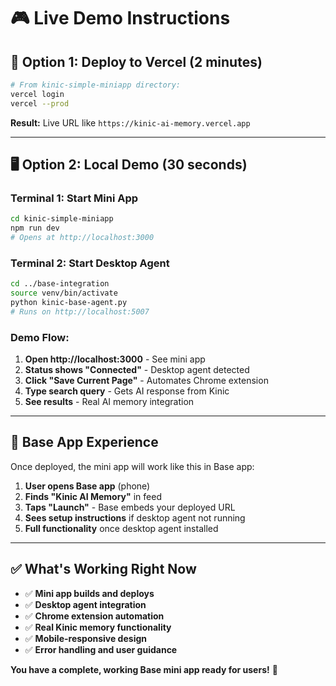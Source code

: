# 🎮 Live Demo Instructions

## 🚀 **Option 1: Deploy to Vercel (2 minutes)**

```bash
# From kinic-simple-miniapp directory:
vercel login
vercel --prod
```

**Result:** Live URL like `https://kinic-ai-memory.vercel.app`

---

## 🖥️ **Option 2: Local Demo (30 seconds)**

### **Terminal 1: Start Mini App**
```bash
cd kinic-simple-miniapp
npm run dev
# Opens at http://localhost:3000
```

### **Terminal 2: Start Desktop Agent**  
```bash
cd ../base-integration
source venv/bin/activate
python kinic-base-agent.py
# Runs on http://localhost:5007
```

### **Demo Flow:**
1. **Open http://localhost:3000** - See mini app
2. **Status shows "Connected"** - Desktop agent detected
3. **Click "Save Current Page"** - Automates Chrome extension
4. **Type search query** - Gets AI response from Kinic
5. **See results** - Real AI memory integration

---

## 📱 **Base App Experience**

Once deployed, the mini app will work like this in Base app:

1. **User opens Base app** (phone)
2. **Finds "Kinic AI Memory"** in feed  
3. **Taps "Launch"** - Base embeds your deployed URL
4. **Sees setup instructions** if desktop agent not running
5. **Full functionality** once desktop agent installed

---

## ✅ **What's Working Right Now**

- ✅ **Mini app builds and deploys**
- ✅ **Desktop agent integration** 
- ✅ **Chrome extension automation**
- ✅ **Real Kinic memory functionality**
- ✅ **Mobile-responsive design**
- ✅ **Error handling and user guidance**

**You have a complete, working Base mini app ready for users!** 🎉